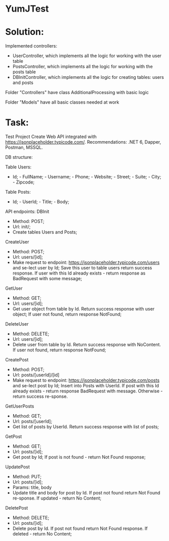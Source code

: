 # YumJTest

# Solution:
Implemented controllers:
- UserController, which implements all the logic for working with the user table
- PostsController, which implements all the logic for working with the posts table
- DBInitController, which implements all the logic for creating tables: users and posts

Folder "Controllers" have class AdditionalProcessing with basic logic

Folder "Models" have all basic classes needed at work


# Task:
Test Project
Create Web API integrated with https://jsonplaceholder.typicode.com/.
Recommendations:
.NET 6, Dapper, Postman, MSSQL.

DB structure:

Table Users:
 - Id; - FullName; - Username; - Phone; - Website; - Street; - Suite; - City; - Zipcode;

Table Posts:
 - Id; - UserId; - Title; - Body;

API endpoints:
DBInit
- Method: POST;
- Url: init/;
- Create tables Users and Posts;

CreateUser
- Method: POST;
- Url: users/[id];
- Make request to endpoint: https://jsonplaceholder.typicode.com/users and se-lect user by Id; Save this user to table users return success response. If user with this Id already exists - return response as BadRequest with some message;

GetUser
- Method: GET;
- Url: users/[id];
- Get user object from table by Id. Return success response with user object; If user not found, return response NotFound;

DeleteUser
- Method: DELETE;
- Url: users/[id];
- Delete user from table by Id. Return success response with NoContent.  If user not found, return response NotFound;

CreatePost
- Method: POST;
- Url: posts/[userId]/[id]
- Make request to endpoint: https://jsonplaceholder.typicode.com/posts and se-lect post by Id; Insert into Posts with UserId. If post with this Id already exists - return response BadRequest with message. Otherwise - return success re-sponse.

GetUserPosts
- Method: GET;
- Url: posts/[userId];
- Get list of posts by UserId. Return success response with list of posts;

GetPost
- Method: GET;
- Url: posts/[id];
- Get post by Id; If post is not found - return Not Found response;

UpdatePost
- Method: PUT;
- Url: posts/[id];
- Params: title, body
- Update title and body for post by Id. If post not found return Not Found re-sponse. If updated - return No Content;

DeletePost
- Method: DELETE;
- Url: posts/[id];
- Delete post by Id. If post not found return Not Found response. If deleted - return No Content;
